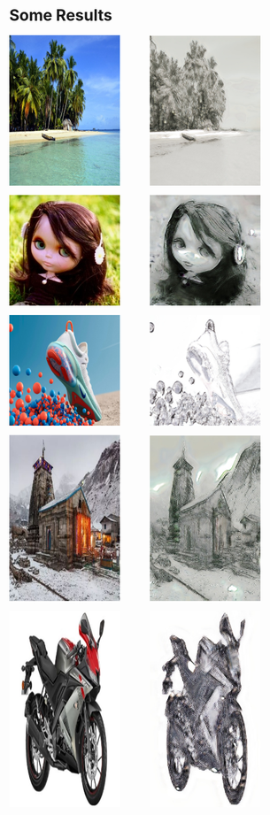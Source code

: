 # Some Results

<p float="left">
	<img src="0_actual.jpg" width="200"/>
	<img src="0.jpg" width="200" style="margin-left: 10%"/>
</p>

<p float="left">
	<img src="1_actual.jpg" width="200"/>
	<img src="1.jpg" width="200" style="margin-left: 10%"/>
</p>

<p float="left">
	<img src="2_actual.jpg" width="200"/>
	<img src="2.jpg" width="200" style="margin-left: 10%"/>
</p>

<p float="left">
	<img src="3_actual.jpg" width="200"/>
	<img src="3.jpg" width="200" style="margin-left: 10%"/>
</p>

<p float="left">
	<img src="4_actual.jpg" width="200"/>
	<img src="4.jpg" width="200" style="margin-left: 10%"/>
</p>
